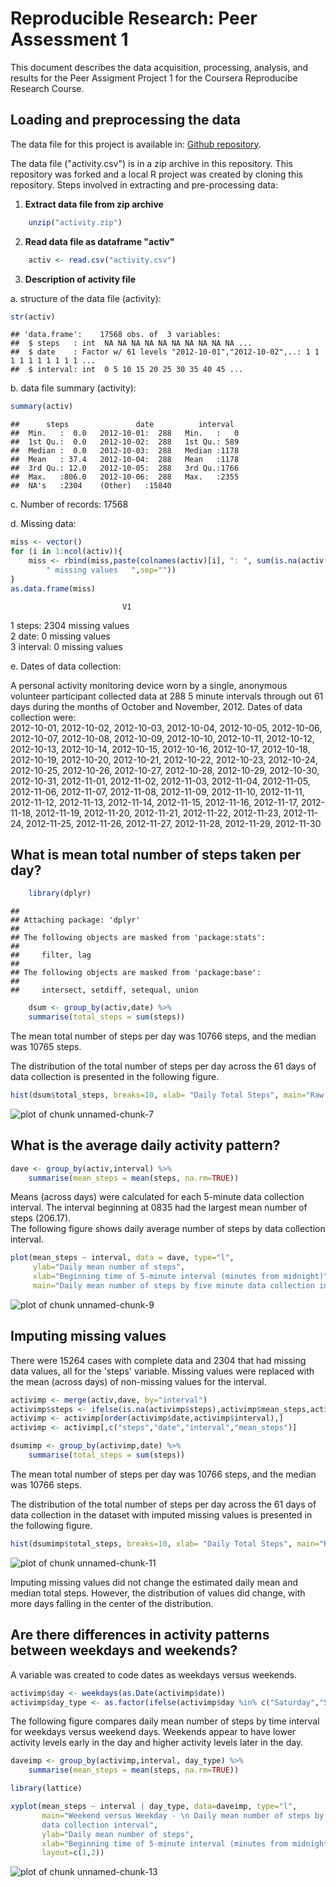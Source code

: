 # Reproducible Research: Peer Assessment 1

This document describes the data acquisition, processing, analysis, and results 
for the Peer Assigment Project 1 for the Coursera Reproducibe Research Course.

## Loading and preprocessing the data

The data file for this project is available in: 
[Github repository](http://github.com/rdpeng/RepData_PeerAssessment1).

The data file ("activity.csv") is in a zip archive in this repository. This 
repository was forked and a local R project was created by cloning this repository.
Steps involved in extracting and pre-processing data:

1. **Extract data file from zip archive**


```r
    unzip("activity.zip")
```

2. **Read data file as dataframe "activ"**


```r
    activ <- read.csv("activity.csv")
```

3. **Description of activity file**

a. structure of the data file (activity):
        

```r
str(activ)
```

```
## 'data.frame':	17568 obs. of  3 variables:
##  $ steps   : int  NA NA NA NA NA NA NA NA NA NA ...
##  $ date    : Factor w/ 61 levels "2012-10-01","2012-10-02",..: 1 1 1 1 1 1 1 1 1 1 ...
##  $ interval: int  0 5 10 15 20 25 30 35 40 45 ...
```

b. data file summary  (activity):
    

```r
summary(activ)
```

```
##      steps               date          interval   
##  Min.   :  0.0   2012-10-01:  288   Min.   :   0  
##  1st Qu.:  0.0   2012-10-02:  288   1st Qu.: 589  
##  Median :  0.0   2012-10-03:  288   Median :1178  
##  Mean   : 37.4   2012-10-04:  288   Mean   :1178  
##  3rd Qu.: 12.0   2012-10-05:  288   3rd Qu.:1766  
##  Max.   :806.0   2012-10-06:  288   Max.   :2355  
##  NA's   :2304    (Other)   :15840
```

c. Number of records: 17568

d. Missing data:


```r
miss <- vector()
for (i in 1:ncol(activ)){
    miss <- rbind(miss,paste(colnames(activ)[i], ": ", sum(is.na(activ[,i])), 
        " missing values   ",sep=""))
}
as.data.frame(miss)
```

                             V1
1 steps: 2304 missing values   
2     date: 0 missing values   
3 interval: 0 missing values   

e. Dates of data collection:

A personal activity monitoring device worn by a single, anonymous volunteer 
participant collected data at 288 5 minute 
intervals through out 61
days during the months of October and November, 2012. Dates of data collection
were:  
2012-10-01, 2012-10-02, 2012-10-03, 2012-10-04, 2012-10-05, 2012-10-06, 2012-10-07, 2012-10-08, 2012-10-09, 2012-10-10, 2012-10-11, 2012-10-12, 2012-10-13, 2012-10-14, 2012-10-15, 2012-10-16, 2012-10-17, 2012-10-18, 2012-10-19, 2012-10-20, 2012-10-21, 2012-10-22, 2012-10-23, 2012-10-24, 2012-10-25, 2012-10-26, 2012-10-27, 2012-10-28, 2012-10-29, 2012-10-30, 2012-10-31, 2012-11-01, 2012-11-02, 2012-11-03, 2012-11-04, 2012-11-05, 2012-11-06, 2012-11-07, 2012-11-08, 2012-11-09, 2012-11-10, 2012-11-11, 2012-11-12, 2012-11-13, 2012-11-14, 2012-11-15, 2012-11-16, 2012-11-17, 2012-11-18, 2012-11-19, 2012-11-20, 2012-11-21, 2012-11-22, 2012-11-23, 2012-11-24, 2012-11-25, 2012-11-26, 2012-11-27, 2012-11-28, 2012-11-29, 2012-11-30



## What is mean total number of steps taken per day?


```r
    library(dplyr)
```

```
## 
## Attaching package: 'dplyr'
## 
## The following objects are masked from 'package:stats':
## 
##     filter, lag
## 
## The following objects are masked from 'package:base':
## 
##     intersect, setdiff, setequal, union
```

```r
    dsum <- group_by(activ,date) %>%
    summarise(total_steps = sum(steps))
```

The mean total number of steps per day was 
10766 steps, 
and the median was 
10765 steps.  

The distribution of the total number of steps per day across the
61 days of data collection is presented in the following figure.  



```r
hist(dsum$total_steps, breaks=10, xlab= "Daily Total Steps", main="Raw distribution of total steps across 61 days \n from 2012-10-01 - 2012-11-30")
```

![plot of chunk unnamed-chunk-7](./PA1_template_files/figure-html/unnamed-chunk-7.png) 


## What is the average daily activity pattern?


```r
dave <- group_by(activ,interval) %>%
    summarise(mean_steps = mean(steps, na.rm=TRUE))
```

Means (across days) were calculated for each 5-minute data collection interval. 
The interval beginning at 
0835 
had the largest mean number of steps 
(206.17).   
The following figure shows daily average number of steps by data collection interval.
  
  

```r
plot(mean_steps ~ interval, data = dave, type="l", 
     ylab="Daily mean number of steps",
     xlab="Beginning time of 5-minute interval (minutes from midnight)",
     main="Daily mean number of steps by five minute data collection interval")
```

![plot of chunk unnamed-chunk-9](./PA1_template_files/figure-html/unnamed-chunk-9.png) 



## Imputing missing values
There were 15264 cases with complete data and 
2304 that had missing data values,
all for the 'steps' variable. Missing values were replaced with the mean 
(across days) of non-missing values for the interval. 


```r
activimp <- merge(activ,dave, by="interval")
activimp$steps <- ifelse(is.na(activimp$steps),activimp$mean_steps,activimp$steps)
activimp <- activimp[order(activimp$date,activimp$interval),]
activimp <- activimp[,c("steps","date","interval","mean_steps")]

dsumimp <- group_by(activimp,date) %>%
    summarise(total_steps = sum(steps))
```

The mean total number of steps per day was 
10766 steps, 
and the median was 
10766 steps.  

The distribution of the total number of steps per day across the
61 days of data collection in the dataset with imputed
missing values is presented in the following figure.  


```r
hist(dsumimp$total_steps, breaks=10, xlab= "Daily Total Steps", main="Raw distribution of total steps across 61 days \n from 2012-10-01 - 2012-11-30")
```

![plot of chunk unnamed-chunk-11](./PA1_template_files/figure-html/unnamed-chunk-11.png) 

Imputing missing values did not change the estimated daily mean and median total 
steps. However, the distribution of values did change, with more days falling in the center of the distribution.



## Are there differences in activity patterns between weekdays and weekends?

A variable was created to code dates as weekdays versus weekends.


```r
activimp$day <- weekdays(as.Date(activimp$date))
activimp$day_type <- as.factor(ifelse(activimp$day %in% c("Saturday","Sunday"),"Weekend","Weekday"))
```

The following figure compares daily mean number of steps by time interval for weekdays versus weekend days. Weekends appear to have lower activity levels early in the day and higher activity levels later in the day.


```r
daveimp <- group_by(activimp,interval, day_type) %>%
    summarise(mean_steps = mean(steps, na.rm=TRUE))

library(lattice)

xyplot(mean_steps ~ interval | day_type, data=daveimp, type="l",
       main="Weekend versus Weekday - \n Daily mean number of steps by 5-minute 
       data collection interval",
       ylab="Daily mean number of steps",
       xlab="Beginning time of 5-minute interval (minutes from midnight)",
       layout=c(1,2))
```

![plot of chunk unnamed-chunk-13](./PA1_template_files/figure-html/unnamed-chunk-13.png) 

